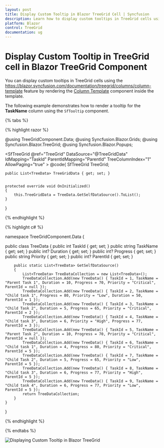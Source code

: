 ```yaml
---
layout: post
title: Display Custom Tooltip in Blazor TreeGrid Cell | Syncfusion
description: Learn how to display custom tooltips in TreeGrid cells using the Column Template and SfTooltip components in Syncfusion Blazor TreeGrid.
platform: Blazor
control: TreeGrid
documentation: ug
---
```


# Display Custom Tooltip in TreeGrid cell in Blazor TreeGrid Component

You can display custom tooltips in TreeGrid cells using the https://blazor.syncfusion.com/documentation/treegrid/columns/column-template feature by rendering the [Column Template](https://blazor.syncfusion.com/documentation/tooltip/getting-started) component inside the template.

The following example demonstrates how to render a tooltip for the **TaskName** column using the `SfTooltip` component.

{% tabs %}

{% highlight razor %}

@using TreeGridComponent.Data;
@using Syncfusion.Blazor.Grids;
@using Syncfusion.Blazor.TreeGrid;
@using Syncfusion.Blazor.Popups;

<SfTreeGrid @ref="TreeGrid" DataSource="@TreeGridData" IdMapping="TaskId" ParentIdMapping="ParentId" TreeColumnIndex="1"
            AllowPaging="true" >
    <TreeGridColumns>
        <TreeGridColumn Field="TaskId" HeaderText="Task ID" IsPrimaryKey="true" Width="80" TextAlign="Syncfusion.Blazor.Grids.TextAlign.Right"></TreeGridColumn>
        <TreeGridColumn Field="TaskName" HeaderText="Task Name" Width="160">
            <Template>
                @{
                    var taskData = (context as TreeData);
                    <SfTooltip Target="#txt">
                        <TooltipTemplates>
                            <Content>
                                @taskData.TaskName
                            </Content>
                        </TooltipTemplates>
                        <span id="txt">@taskData.TaskName</span>
                    </SfTooltip>
                }
            </Template>
        </TreeGridColumn>
        <TreeGridColumn Field="Priority" HeaderText="Priority" Width="80" >
        </TreeGridColumn>
        <TreeGridColumn Field="Duration" HeaderText="Duration" Width="100" TextAlign="Syncfusion.Blazor.Grids.TextAlign.Right">
        </TreeGridColumn>
        <TreeGridColumn Field="Progress" HeaderText="Progress" Width="100" TextAlign="Syncfusion.Blazor.Grids.TextAlign.Right"></TreeGridColumn>
    </TreeGridColumns>
</SfTreeGrid>
@code{
    SfTreeGrid<TreeData> TreeGrid;

    public List<TreeData> TreeGridData { get; set; }


    protected override void OnInitialized()
    {
        this.TreeGridData = TreeData.GetSelfDataSource().ToList();
    }
}

{% endhighlight %}

{% highlight c# %}

namespace TreeGridComponent.Data {

public class TreeData
    {
        public int TaskId { get; set; }
        public string TaskName { get; set; }
        public int? Duration { get; set; }
        public int? Progress { get; set; }
        public string Priority { get; set; }
        public int? ParentId { get; set; }

        public static List<TreeData> GetSelfDataSource()
        {
            List<TreeData> TreeDataCollection = new List<TreeData>();
            TreeDataCollection.Add(new TreeData() { TaskId = 1, TaskName = "Parent Task 1", Duration = 10, Progress = 70, Priority = "Critical", ParentId = null });
            TreeDataCollection.Add(new TreeData() { TaskId = 2, TaskName = "Child task 1", Progress = 80, Priority = "Low", Duration = 50, ParentId = 1 });
            TreeDataCollection.Add(new TreeData() { TaskId = 3, TaskName = "Child Task 2", Duration = 5, Progress = 65, Priority = "Critical", ParentId = 2 });
            TreeDataCollection.Add(new TreeData() { TaskId = 4, TaskName = "Child task 3", Duration = 6, Priority = "High", Progress = 77, ParentId = 3 });
            TreeDataCollection.Add(new TreeData() { TaskId = 5, TaskName = "Parent Task 2", Duration = 10, Progress = 70, Priority = "Critical", ParentId = null });
            TreeDataCollection.Add(new TreeData() { TaskId = 6, TaskName = "Child task 1", Duration = 4, Progress = 80, Priority = "Critical", ParentId = 5 });
            TreeDataCollection.Add(new TreeData() { TaskId = 7, TaskName = "Child Task 2", Duration = 5, Progress = 65, Priority = "Low", ParentId = 5 });
            TreeDataCollection.Add(new TreeData() { TaskId = 8, TaskName = "Child task 3", Duration = 6, Progress = 77, Priority = "High", ParentId = 5 });
            TreeDataCollection.Add(new TreeData() { TaskId = 9, TaskName = "Child task 4", Duration = 6, Progress = 77, Priority = "Low", ParentId = 5 });
            return TreeDataCollection;
        }
    }
}

{% endhighlight %}

{% endtabs %}

![Displaying Custom Tooltip in Blazor TreeGrid](../images/blazor-treegrid-custom-tooltip.PNG)
